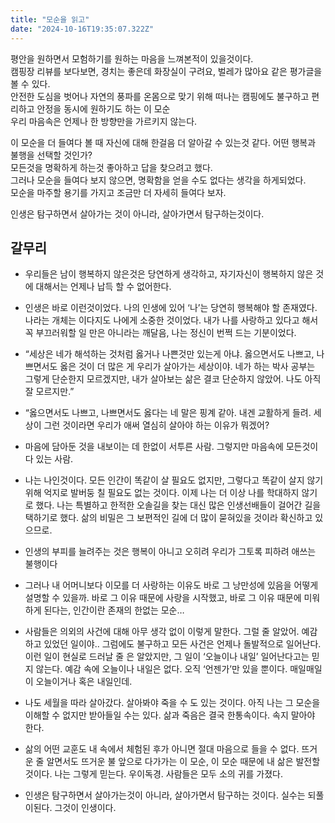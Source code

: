 ```yaml
---
title: "모순을 읽고"
date: "2024-10-16T19:35:07.322Z"
---
```

평안을 원하면서 모험하기를 원하는 마음을 느껴본적이 있을것이다.  
캠핑장 리뷰를 보다보면, 경치는 좋은데 화장실이 구려요, 벌레가 많아요 같은 평가글을 볼 수 있다.  
안전한 도심을 벗어나 자연의 풍파를 온몸으로 맞기 위해 떠나는 캠핑에도 불구하고 편리하고 안정을 동시에 원하기도 하는 이 모순  
우리 마음속은 언제나 한 방향만을 가르키지 않는다.  

이 모순을 더 들여다 볼 때 자신에 대해 한걸음 더 알아갈 수 있는것 같다. 어떤 행복과 불행을 선택할 것인가?  
모든것을 명확하게 하는것 좋아하고 답을 찾으려고 했다.  
그러나 모순을 들여다 보지 않으면, 명확함을 얻을 수도 없다는 생각을 하게되었다.  
모순을 마주할 용기를 가지고 조금만 더 자세히 들여다 보자.  

인생은 탐구하면서 살아가는 것이 아니라, 살아가면서 탐구하는것이다.  

## 갈무리
- 우리들은 남이 행복하지 않은것은 당연하게 생각하고, 자기자신이 행복하지 않은 것에 대해서는 언제나 납득 할 수 없어한다.
  
- 인생은 바로 이런것이었다. 나의 인생에 있어 ‘나’는 당연히 행복해야 할 존재였다. 나라는 개체는 이다지도 나에게 소중한 것이었다. 내가 나를 사랑하고 있다고 해서 꼭 부끄러워할 일 만은 아니라는 깨달음, 나는 정신이 번쩍 드는 기분이었다.
  
- “세상은 네가 해석하는 것처럼 옳거나 나쁜것만 있는게 아냐. 옳으면서도 나쁘고, 나쁘면서도 옳은 것이 더 많은 게 우리가 살아가는 세상이야. 네가 하는 박사 공부는 그렇게 단순한지 모르겠지만, 내가 살아보는 삶은 결코 단순하지 않았어. 나도 아직 잘 모르지만.”

- “옳으면서도 나쁘고, 나쁘면서도 옳다는 네 말은 핑계 같아. 내겐 교활하게 들려. 세상이 그런 것이라면 우리가 애써 열심히 살아야 하는 이유가 뭐겠어?
  
- 마음에 담아둔 것을 내보이는 데 한없이 서투른 사람. 그렇지만 마음속에 모든것이 다 있는 사람.
  
- 나는 나인것이다. 모든 인간이 똑같이 살 필요도 없지만, 그렇다고 똑같이 살지 않기 위해 억지로 발버둥 칠 필요도 없는 것이다. 이제 나는 더 이상 나를 학대하지 않기로 했다. 나는 특별하고 한적한 오솔길을 찾는 대신 많은 인생선배들이 걸어간 길을 택하기로 했다. 삶의 비밀은 그 보편적인 길에 더 많이 묻혀있을 것이라 확신하고 있으므로.
  
- 인생의 부피를 늘려주는 것은 행복이 아니고 오히려 우리가 그토록 피하려 애쓰는 불행이다
  
- 그러나 내 어머니보다 이모를 더 사랑하는 이유도 바로 그 낭만성에 있음을 어떻게 설명할 수 있을까. 바로 그 이유 때문에 사랑을 시작했고, 바로 그 이유 때문에 미워하게 된다는, 인간이란 존재의 한없는 모순…
  
- 사람들은 의외의 사건에 대해 아무 생각 없이 이렇게 말한다. 그럴 줄 알았어. 예감하고 있었던 일이야.. 그럼에도 불구하고 모든 사건은 언제나 돌발적으로 일어난다. 이런 일이 현실로 드러날 줄 은 알았지만, 그 일이 ‘오늘이나 내일’ 일어난다고는 믿지 않는다. 예감 속에 오늘이나 내일은 없다. 오직 ‘언젠가’만 있을 뿐이다. 매일매일이 오늘이거나 혹은 내일인데.
  
- 나도 세월을 따라 살아갔다. 살아봐야 죽을 수 도 있는 것이다. 아직 나는 그 모순을 이해할 수 없지만 받아들일 수는 있다. 삶과 죽음은 결국 한통속이다. 속지 말아야 한다.
  
- 삶의 어떤 교훈도 내 속에서 체험된 후가 아니면 절대 마음으로 들을 수 없다. 뜨거운 줄 알면서도 뜨거운 불 앞으로 다가가는 이 모순, 이 모순 때문에 내 삶은 발전할 것이다. 나는 그렇게 믿는다. 우이독경. 사람들은 모두 소의 귀를 가졌다.
  
- 인생은 탐구하면서 살아가는것이 아니라, 살아가면서 탐구하는 것이다. 실수는 되풀이된다. 그것이 인생이다.